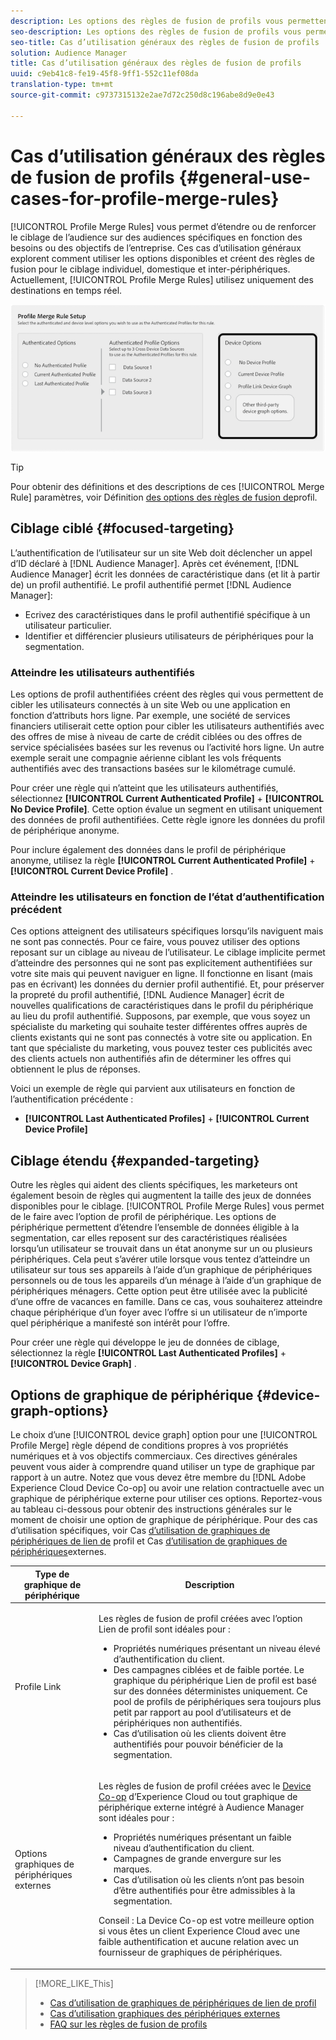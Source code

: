 ```yaml
---
description: Les options des règles de fusion de profils vous permettent d’étendre ou de renforcer le ciblage de l’audience sur des audiences spécifiques en fonction des besoins ou des objectifs de l’entreprise. Ces cas d’utilisation généraux explorent comment utiliser les options disponibles et créent des règles de fusion pour le ciblage individuel, domestique et inter-périphériques. Actuellement, les règles de fusion de profils fonctionnent uniquement avec les destinations en temps réel.
seo-description: Les options des règles de fusion de profils vous permettent d’étendre ou de renforcer le ciblage de l’audience sur des audiences spécifiques en fonction des besoins ou des objectifs de l’entreprise. Ces cas d’utilisation généraux explorent comment utiliser les options disponibles et créent des règles de fusion pour le ciblage individuel, domestique et inter-périphériques. Actuellement, les règles de fusion de profils fonctionnent uniquement avec les destinations en temps réel.
seo-title: Cas d’utilisation généraux des règles de fusion de profils
solution: Audience Manager
title: Cas d’utilisation généraux des règles de fusion de profils
uuid: c9eb41c8-fe19-45f8-9ff1-552c11ef08da
translation-type: tm+mt
source-git-commit: c9737315132e2ae7d72c250d8c196abe8d9e0e43

---
```



# Cas d’utilisation généraux des règles de fusion de profils {#general-use-cases-for-profile-merge-rules}

[!UICONTROL Profile Merge Rules] vous permet d’étendre ou de renforcer le ciblage de l’audience sur des audiences spécifiques en fonction des besoins ou des objectifs de l’entreprise. Ces cas d’utilisation généraux explorent comment utiliser les options disponibles et créent des règles de fusion pour le ciblage individuel, domestique et inter-périphériques. Actuellement, [!UICONTROL Profile Merge Rules] utilisez uniquement des destinations en temps réel.

![](assets/merge-rules-options.png)

>[!TIP]
>
>Pour obtenir des définitions et des descriptions de ces [!UICONTROL Merge Rule] paramètres, voir Définition [des options des règles de fusion de](../../features/profile-merge-rules/merge-rule-definitions.md)profil.

## Ciblage ciblé {#focused-targeting}

L’authentification de l’utilisateur sur un site Web doit déclencher un appel d’ID déclaré à [!DNL Audience Manager]. Après cet événement, [!DNL Audience Manager] écrit les données de caractéristique dans (et lit à partir de) un profil authentifié. Le profil authentifié permet [!DNL Audience Manager]:

* Ecrivez des caractéristiques dans le profil authentifié spécifique à un utilisateur particulier.
* Identifier et différencier plusieurs utilisateurs de périphériques pour la segmentation.

### Atteindre les utilisateurs authentifiés

Les options de profil authentifiées créent des règles qui vous permettent de cibler les utilisateurs connectés à un site Web ou une application en fonction d’attributs hors ligne. Par exemple, une société de services financiers utiliserait cette option pour cibler les utilisateurs authentifiés avec des offres de mise à niveau de carte de crédit ciblées ou des offres de service spécialisées basées sur les revenus ou l’activité hors ligne. Un autre exemple serait une compagnie aérienne ciblant les vols fréquents authentifiés avec des transactions basées sur le kilométrage cumulé.

Pour créer une règle qui n’atteint que les utilisateurs authentifiés, sélectionnez **[!UICONTROL Current Authenticated Profile]** + **[!UICONTROL No Device Profile]**. Cette option évalue un segment en utilisant uniquement des données de profil authentifiées. Cette règle ignore les données du profil de périphérique anonyme.

Pour inclure également des données dans le profil de périphérique anonyme, utilisez la règle **[!UICONTROL Current Authenticated Profile]** + **[!UICONTROL Current Device Profile]** .

### Atteindre les utilisateurs en fonction de l’état d’authentification précédent

Ces options atteignent des utilisateurs spécifiques lorsqu’ils naviguent mais ne sont pas connectés. Pour ce faire, vous pouvez utiliser des options reposant sur un ciblage au niveau de l’utilisateur. Le ciblage implicite permet d’atteindre des personnes qui ne sont pas explicitement authentifiées sur votre site mais qui peuvent naviguer en ligne. Il fonctionne en lisant (mais pas en écrivant) les données du dernier profil authentifié. Et, pour préserver la propreté du profil authentifié, [!DNL Audience Manager] écrit de nouvelles qualifications de caractéristiques dans le profil du périphérique au lieu du profil authentifié. Supposons, par exemple, que vous soyez un spécialiste du marketing qui souhaite tester différentes offres auprès de clients existants qui ne sont pas connectés à votre site ou application. En tant que spécialiste du marketing, vous pouvez tester ces publicités avec des clients actuels non authentifiés afin de déterminer les offres qui obtiennent le plus de réponses.

Voici un exemple de règle qui parvient aux utilisateurs en fonction de l’authentification précédente :

* **[!UICONTROL Last Authenticated Profiles]** + **[!UICONTROL Current Device Profile]**

## Ciblage étendu {#expanded-targeting}

Outre les règles qui aident des clients spécifiques, les marketeurs ont également besoin de règles qui augmentent la taille des jeux de données disponibles pour le ciblage. [!UICONTROL Profile Merge Rules] vous permet de le faire avec l’option de profil de périphérique. Les options de périphérique permettent d’étendre l’ensemble de données éligible à la segmentation, car elles reposent sur des caractéristiques réalisées lorsqu’un utilisateur se trouvait dans un état anonyme sur un ou plusieurs périphériques. Cela peut s’avérer utile lorsque vous tentez d’atteindre un utilisateur sur tous ses appareils à l’aide d’un graphique de périphériques personnels ou de tous les appareils d’un ménage à l’aide d’un graphique de périphériques ménagers. Cette option peut être utilisée avec la publicité d’une offre de vacances en famille. Dans ce cas, vous souhaiterez atteindre chaque périphérique d’un foyer avec l’offre si un utilisateur de n’importe quel périphérique a manifesté son intérêt pour l’offre.

Pour créer une règle qui développe le jeu de données de ciblage, sélectionnez la règle **[!UICONTROL Last Authenticated Profiles]** + **[!UICONTROL Device Graph]** .

<!-- 

<p>Rules that use the device graph option extend your data set even further. With the device graph option, <span class="keyword"> Audience Manager</span> relies on the device profiles aggregated from the last 3 devices that a visitor used for authentication to your site. The device graph rules include: </p> 
<p> 
 <ul id="ul_3008B6AF16EC408F98EC4088111281FB"> 
  <li id="li_FA2087F1ED454CD0B9E09656B79ED23B"> <b><span class="uicontrol"> Current Authenticated Profiles</span></b> + <b><span class="uicontrol"> Profile Merge Device Graph</span></b> or a Co-op device graph option </li> 
  <li id="li_001A8DB517CB4EE394DBD530F2080FD5"> <b><span class="uicontrol"> Last Authenticated Profiles</span></b> + <b><span class="uicontrol"> Profile Merge Device Graph</span></b> or a Co-op device graph option </li> 
 </ul> </p> 
<p> 
 <note type="tip">
  Create a simple rule with 
  <b><span class="uicontrol"> No Authenticated Profile</span></b> + 
  <b><span class="uicontrol"> Current Device Profile</span></b> when you're still developing a strategy and are unsure about which options to choose or if your site doesn't use authentication. 
 </note> </p>

 -->

## Options de graphique de périphérique {#device-graph-options}

Le choix d’une [!UICONTROL device graph] option pour une [!UICONTROL Profile Merge] règle dépend de conditions propres à vos propriétés numériques et à vos objectifs commerciaux. Ces directives générales peuvent vous aider à comprendre quand utiliser un type de graphique par rapport à un autre. Notez que vous devez être membre du [!DNL Adobe Experience Cloud Device Co-op] ou avoir une relation contractuelle avec un graphique de périphérique externe pour utiliser ces options. Reportez-vous au tableau ci-dessous pour obtenir des instructions générales sur le moment de choisir une option de graphique de périphérique. Pour des cas d’utilisation spécifiques, voir Cas [d’utilisation de graphiques de périphériques de lien de](../../features/profile-merge-rules/profile-link-use-case.md) profil et Cas [d’utilisation de graphiques de périphériques](../../features/profile-merge-rules/external-graph-use-cases.md)externes.

<table id="table_66D9152D4FF040A186003272D456625D"> 
 <thead> 
  <tr> 
   <th colname="col1" class="entry"> Type de graphique de périphérique </th> 
   <th colname="col2" class="entry"> Description </th> 
  </tr>
 </thead>
 <tbody> 
  <tr> 
   <td colname="col1"> <p><span class="wintitle"> Profile Link</span> </p> </td> 
   <td colname="col2"> <p><span class="wintitle"> Les règles de fusion</span> de profil créées avec l’option Lien <span class="wintitle"></span> de profil sont idéales pour : </p> <p> 
     <ul id="ul_FF44FA894BB2448887C8EDA9C8407EF9"> 
      <li id="li_E22505210C664FE6A9AA7C61244B36DA">Propriétés numériques présentant un niveau élevé d’authentification du client. </li> 
      <li id="li_BE7112EE611E4DEB95B5C0A2852BFA97">Des campagnes ciblées et de faible portée. Le graphique du périphérique Lien <span class="wintitle"></span> de profil est basé sur des données déterministes uniquement. Ce pool de profils de périphériques sera toujours plus petit par rapport au pool d’utilisateurs et de périphériques non authentifiés. </li> 
      <li id="li_5FD9E936A72A4EFE80E694FA2E08E385">Cas d’utilisation où les clients doivent être authentifiés pour pouvoir bénéficier de la segmentation. </li> 
     </ul> </p> </td> 
  </tr> 
  <tr> 
   <td colname="col1"> <p>Options graphiques de périphériques externes </p> </td> 
   <td colname="col2"> <p><span class="wintitle"> Les règles de fusion</span> de profil créées avec le <a href="https://marketing.adobe.com/resources/help/en_US/mcdc/" format="https" scope="external"> Device Co-op</a> d’Experience Cloud ou tout graphique de périphérique externe intégré à Audience Manager <span class="keyword"></span> sont idéales pour : </p> <p> 
     <ul id="ul_D76D773988604A619FA4A3BF37F910F0"> 
      <li id="li_969A0755A9E34CBEB2F7331C137B9A26">Propriétés numériques présentant un faible niveau d’authentification du client. </li> 
      <li id="li_AC78C8B4AD5340FFAC44FE851096C6A6">Campagnes de grande envergure sur les marques. </li> 
      <li id="li_14AEC54CE34440889A3A36324EC6F497">Cas d’utilisation où les clients n’ont pas besoin d’être authentifiés pour être admissibles à la segmentation. </li> 
     </ul> </p> <p> <p>Conseil : La <span class="keyword"> Device Co-op</span> est votre meilleure option si vous êtes un client <span class="keyword"> Experience Cloud</span> avec une faible authentification et aucune relation avec un fournisseur de graphiques de périphériques. </p> </p> </td> 
  </tr> 
 </tbody> 
</table>

>[!MORE_LIKE_This]
>
>* [Cas d’utilisation de graphiques de périphériques de lien de profil](../../features/profile-merge-rules/profile-link-use-case.md)
>* [Cas d’utilisation graphiques des périphériques externes](../../features/profile-merge-rules/external-graph-use-cases.md)
>* [FAQ sur les règles de fusion de profils](../../faq/faq-profile-merge.md)

